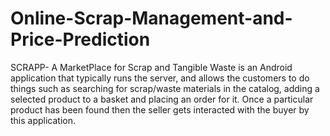 # Online-Scrap-Management-and-Price-Prediction
SCRAPP- A MarketPlace for Scrap and Tangible Waste is an Android application that typically runs the server, and allows the customers to do things such as searching for scrap/waste materials in the catalog, adding a selected product to a basket and placing an order for it. Once a particular product has been found then the seller gets interacted with the buyer by this application.
